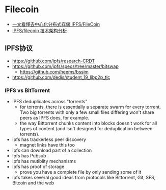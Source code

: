 # Filecoin

* [一文看懂去中心化分布式存储 IPFS/FileCoin](https://mp.weixin.qq.com/s/sbZ_f8Q5jmkO8YHIijQJqQ)
* [IPFS/filecoin 技术架构分析](https://www.jianshu.com/c/06ddad58490f)

## IPFS协议
+ https://github.com/ipfs/research-CRDT
+ https://github.com/ipfs/specs/tree/master/bitswap
    * https://github.com/heems/bssim
+ https://github.com/dedis/student_19_libp2p_tlc

### IPFS vs BitTorrent
+ IPFS deduplicates across "torrents"
    * for torrents, there is essentially a separate swarm for every torrent. Two big torrents with only a few small files differing won't share peers as IPFS does, for example.
    * the way Bittorrent chunks content into blocks doesn't work for all types of content (and isn't designed for deduplication between torrents).
+ ipfs has trackerless peer discovery
    * magnet links have this too
+ ipfs can download part of a collection
+ ipfs has Pubsub
+ ipfs has mutiblity mechanisms
+ ipfs has proof of storage
    *  prove you have a complete file by only sending some of it
+ ipfs takes several good ideas from protocols like Bittorrent, Git, SFS, Bitcoin and the web
